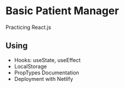 # Basic Patient Manager

Practicing React.js

## Using

- Hooks: useState, useEffect
- LocalStorage
- PropTypes Documentation
- Deployment with Netlify
